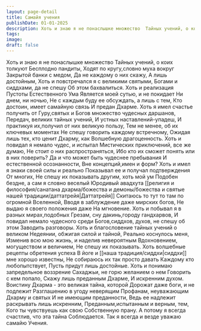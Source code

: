 ```yaml
---
layout: page-detail
title: Самайя учения
publishDate: 01-01-2025
description: Хоть и знаю я не понаслышке множество  Тайных учений, о коих толкуют  Бесплодно пандиты,  Ходят по кругу,словно муха вокруг  Закрытой банки с медом,  Да не каждому о них скажу,  А лишь достойным...
tags:
image:
draft: false
---
```

Хоть и знаю я не понаслышке множество  Тайных учений, о коих толкуют  Бесплодно пандиты,  Ходят по кругу,словно муха вокруг  Закрытой банки с медом,  Да не каждому о них скажу,  А лишь достойным,  Хоть и повстречался я с великими святыми,  Богами и сиддхами, да не спешу  Об этом бахвалиться. Хоть и реализация Пустоты Естественного Ума  Является моей сутью, и не покидает  Ни днем, ни ночью,  Не с каждым буду ее обсуждать, а лишь с тем,  Кто достоин, имеет самайную связь  И предан Дхарме.  Хоть я имел счастье получить от Гуру,святых и  Богов множество чудесных даршанов, Передач, великих тайных учений,  И устных наставлений-упадеш,  И практикуя их,получил от них великую пользу,  Тем не менее, об их ключевых моментах  Не спешу говорить каждому встречному,  Ожидая лишь тех, кто ценит Дхарму, как  Волшебную драгоценность. Хоть и повидал я немало чудес, и испытал  Мистических приключений, все же думаю,  Не стоит о них распространяться,  Ибо кто их сможет понять или в них поверить?  Да и что может быть чудеснее пребывания  И естественной осознанности,  Вне концепций,имен и форм?  Хоть и имел я знаки своей силы и реально  Показывал ее и получал подтверждения  От многих,  Не спешу их показывать другим, хоть мой ум  Подобен бездне, а сам я словно веселый  Юродивый авадхута [[религия и философия/санатана дхарма/божества и демоны/божества и святые нашей традиции/даттатрейя|Даттатрейя]]  Скитаюсь то тут то там по огромной Вселенной,  Вводя в заблуждение даже мирских богов,  Не выдаю я своего положения даже  На мгновение.  Хоть и побывал я в разных мирах,подобных  Грезам, сну дакинь,городу гандхарвов, И повидал немало чудесного среди  Богов,сиддхов, духов, не спешу об этом  Заводить разговоры.  Хоть и благословение тайных учений о великом  Недеянии, обжигая силой и тайной,  Реально коснулось меня,  Изменив всю мою жизнь, и наделив невероятным  Вдохновением, могуществом и величием, Не спешу их показывать.  Хоть волшебные рецепты обретения успеха  В йоге и [[наша традиция/сиддхи|сиддхи]] мне хорошо известны,  Не собираюсь их так просто давать  Каждому кто любопытствует,  Пусть придут лишь достойные.  Хоть и понимаю запредельное воззрение  Сахаджьи, не горю желанием о нем  Говорить с кем попало, Скажу лишь преданным Дхарме,  И искренним духом.  Воистину Дхарма - это великая тайна, которой  Дорожат даже боги, и не подлежит  Разглашению в угоду неверящим  Профанам, неуважающим Дхарму и святых  И не имеющим преданности,  Ведь ее надлежит раскрывать лишь искренним,  Преданным,испытанным и верным, тем,  Кого ты чувствуешь как свою  Собственную прану.  А потому я всегда счастлив, что эта тайна  Соблюдается.  Так я всегда и везде уважаю самайю Учения.
  
